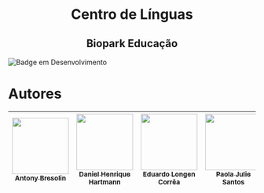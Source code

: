 <h1 align="center"> Centro de Línguas </h1>
<h2 align="center"> Biopark Educação </h2>


![Badge em Desenvolvimento](http://img.shields.io/static/v1?label=STATUS&message=EM%20DESENVOLVIMENTO&color=GREEN&style=for-the-badge)


# Autores

| [<img src="https://avatars.githubusercontent.com/u/40371352?v=4" width=115><br><sub>Antony Bresolin</sub>](https://github.com/AntonyBresolin) |  [<img src="https://avatars.githubusercontent.com/u/126111296?v=4" width=115><br><sub>Daniel Henrique Hartmann</sub>](https://github.com/TearfulGecko) |  [<img src="https://github.com/settings/profile" width=115><br><sub>Eduardo Longen Corrêa</sub>](https://github.com/EduLongen) | [<img src="https://avatars.githubusercontent.com/u/126926406?v=4" width=115><br><sub>Paola Julie Santos</sub>](https://github.com/paolajulie) | [<img src="https://avatars.githubusercontent.com/u/129128282?v=4" width=115><br><sub>Lucas Klauck</sub>](https://github.com/lucasklauck17) |
| :---: | :---: | :---: | :---: | :---: |